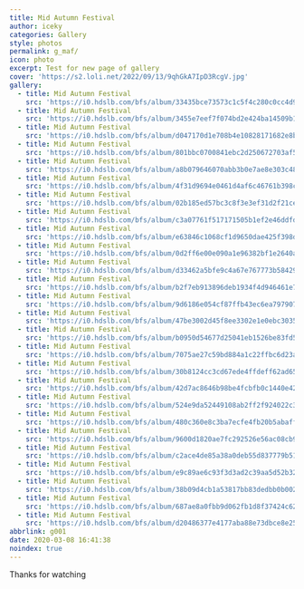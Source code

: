 ```yaml
---
title: Mid Autumn Festival
author: iceky
categories: Gallery
style: photos
permalink: g_maf/
icon: photo
excerpt: Test for new page of gallery
cover: 'https://s2.loli.net/2022/09/13/9qhGkA7IpD3RcgV.jpg'
gallery:
  - title: Mid Autumn Festival
    src: 'https://i0.hdslb.com/bfs/album/33435bce73573c1c5f4c280c0cc4d9e395b5d8d5.jpg'
  - title: Mid Autumn Festival
    src: 'https://i0.hdslb.com/bfs/album/3455e7eef7f074bd2e424ba14509b10727d37756.jpg'
  - title: Mid Autumn Festival
    src: 'https://i0.hdslb.com/bfs/album/d047170d1e708b4e10828171682e8be26d39de1a.jpg'
  - title: Mid Autumn Festival
    src: 'https://i0.hdslb.com/bfs/album/801bbc0700841ebc2d250672703af58db88d6697.jpg'
  - title: Mid Autumn Festival
    src: 'https://i0.hdslb.com/bfs/album/a8b079646070abb3b0e7ae8e303c488db5da7cc8.jpg'
  - title: Mid Autumn Festival
    src: 'https://i0.hdslb.com/bfs/album/4f31d9694e0461d4af6c46761b398cf3c11b5ae3.jpg'
  - title: Mid Autumn Festival
    src: 'https://i0.hdslb.com/bfs/album/02b185ed57bc3c8f3e3ef31d2f21ceb781cbdef5.jpg'
  - title: Mid Autumn Festival
    src: 'https://i0.hdslb.com/bfs/album/c3a07761f517171505b1ef2e46ddfd605cc0be06.jpg'
  - title: Mid Autumn Festival
    src: 'https://i0.hdslb.com/bfs/album/e63846c1068cf1d9650dae425f398d46f5b3941e.jpg'
  - title: Mid Autumn Festival
    src: 'https://i0.hdslb.com/bfs/album/0d2ff6e00e090a1e96382bf1e2640a5d21d178e3.jpg'
  - title: Mid Autumn Festival
    src: 'https://i0.hdslb.com/bfs/album/d33462a5bfe9c4a67e767773b58429e9a7fc1c06.jpg'
  - title: Mid Autumn Festival    
    src: 'https://i0.hdslb.com/bfs/album/b2f7eb913896deb1934f4d946461e7cedc20affb.jpg'
  - title: Mid Autumn Festival    
    src: 'https://i0.hdslb.com/bfs/album/9d6186e054cf87ffb43ec6ea79790716134fec43.jpg'
  - title: Mid Autumn Festival    
    src: 'https://i0.hdslb.com/bfs/album/47be3002d45f8ee3302e1e0ebc303570ad05d44b.jpg'
  - title: Mid Autumn Festival    
    src: 'https://i0.hdslb.com/bfs/album/b0950d54677d25041eb1526be83fd50d32292db1.jpg'
  - title: Mid Autumn Festival    
    src: 'https://i0.hdslb.com/bfs/album/7075ae27c59bd884a1c22ffbc6d23abfd23835df.jpg'
  - title: Mid Autumn Festival    
    src: 'https://i0.hdslb.com/bfs/album/30b8124cc3cd67ede4ffdeff62ad65abcf613f1f.jpg'
  - title: Mid Autumn Festival    
    src: 'https://i0.hdslb.com/bfs/album/42d7ac8646b98be4fcbfb0c1440e42d581688e81.jpg'
  - title: Mid Autumn Festival    
    src: 'https://i0.hdslb.com/bfs/album/524e9da52449108ab2ff2f924022c30e631b878a.jpg'
  - title: Mid Autumn Festival    
    src: 'https://i0.hdslb.com/bfs/album/480c360e8c3ba7ecfe4fb20b5abaff8a2fb4420b.jpg'
  - title: Mid Autumn Festival    
    src: 'https://i0.hdslb.com/bfs/album/9600d1820ae7fc292526e56ac08cb987a42fd291.jpg'
  - title: Mid Autumn Festival    
    src: 'https://i0.hdslb.com/bfs/album/c2ace4de85a38a0deb55d837779b515db2bf3a11.jpg'
  - title: Mid Autumn Festival    
    src: 'https://i0.hdslb.com/bfs/album/e9c89ae6c93f3d3ad2c39aa5d52b32095a3fe110.jpg'
  - title: Mid Autumn Festival    
    src: 'https://i0.hdslb.com/bfs/album/38b09d4cb1a53817bb83dedbb0b002615bb9e39b.jpg'
  - title: Mid Autumn Festival    
    src: 'https://i0.hdslb.com/bfs/album/687ae8a0fbb9d062fb1d8f37424c62ef19dd6245.jpg'
  - title: Mid Autumn Festival    
    src: 'https://i0.hdslb.com/bfs/album/d20486377e4177aba88e73dbce8e2561642d8f44.jpg'
abbrlink: g001
date: 2020-03-08 16:41:38
noindex: true
---
```

Thanks for watching